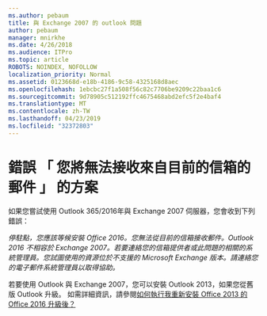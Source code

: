 ```yaml
---
ms.author: pebaum
title: 與 Exchange 2007 的 outlook 問題
author: pebaum
manager: mnirkhe
ms.date: 4/26/2018
ms.audience: ITPro
ms.topic: article
ROBOTS: NOINDEX, NOFOLLOW
localization_priority: Normal
ms.assetid: 0123668d-e18b-4186-9c58-4325168d8aec
ms.openlocfilehash: 1ebcbc27f1a508f56c82c7706be9209c22baa1c6
ms.sourcegitcommit: 9d78905c512192ffc4675468abd2efc5f2e4baf4
ms.translationtype: MT
ms.contentlocale: zh-TW
ms.lasthandoff: 04/23/2019
ms.locfileid: "32372803"
---
```

# <a name="solution-for-error-you-wont-be-able-to-receive-mail-from-a-current-mailbox"></a>錯誤 「 您將無法接收來自目前的信箱的郵件 」 的方案
如果您嘗試使用 Outlook 365/2016年與 Exchange 2007 伺服器，您會收到下列錯誤：

*停駐點，您應該等候安裝 Office 2016。您無法從目前的信箱接收郵件。Outlook 2016 不相容於 Exchange 2007。若要連絡您的信箱提供者或此問題的相關的系統管理員。您試圖使用的資源位於不支援的 Microsoft Exchange 版本。請連絡您的電子郵件系統管理員以取得協助。*

若要使用 Outlook 與 Exchange 2007，您可以安裝 Outlook 2013，如果您從舊版 Outlook 升級。 如需詳細資訊，請參閱[如何執行我重新安裝 Office 2013 的 Office 2016 升級後？](https://support.office.com/article/a6ca92f4-cbb4-4609-9fdb-f8d3dd6812f3)